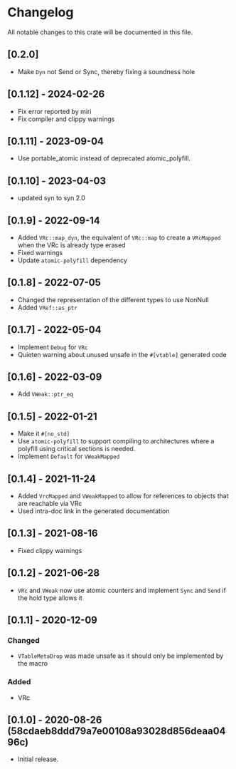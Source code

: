 <!-- Copyright © SixtyFPS GmbH <info@slint.dev> ; SPDX-License-Identifier: MIT OR Apache-2.0 -->

# Changelog
All notable changes to this crate will be documented in this file.

## [0.2.0]

 - Make `Dyn` not Send or Sync, thereby fixing a soundness hole

## [0.1.12] - 2024-02-26

 - Fix error reported by miri
 - Fix compiler and clippy warnings

## [0.1.11] - 2023-09-04

 - Use portable_atomic instead of deprecated atomic_polyfill.

## [0.1.10] - 2023-04-03

 - updated syn to syn 2.0

## [0.1.9] - 2022-09-14

 - Added `VRc::map_dyn`, the equivalent of `VRc::map` to create a `VRcMapped`
   when the VRc is already type erased
 - Fixed warnings
 - Update `atomic-polyfill` dependency

## [0.1.8] - 2022-07-05

 - Changed the representation of the different types to use NonNull
 - Added `VRef::as_ptr`

## [0.1.7] - 2022-05-04

 - Implement `Debug` for `VRc`
 - Quieten warning about unused unsafe in the `#[vtable]` generated code

## [0.1.6] - 2022-03-09

 - Add `VWeak::ptr_eq`

## [0.1.5] - 2022-01-21

 - Make it `#[no_std]`
 - Use `atomic-polyfill` to support compiling to architectures where a polyfill
   using critical sections is needed.
 - Implement `Default` for `VWeakMapped`

## [0.1.4] - 2021-11-24

 - Added `VrcMapped` and `VWeakMapped` to allow for references to objects that are reachable via VRc
 - Used intra-doc link in the generated documentation

## [0.1.3] - 2021-08-16

 - Fixed clippy warnings

## [0.1.2] - 2021-06-28

 - `VRc` and `VWeak` now use atomic counters and implement `Sync` and `Send` if the hold type allows it

## [0.1.1] - 2020-12-09

### Changed
 - `VTableMetaDrop` was made unsafe as it should only be implemented by the macro

### Added
 - VRc

## [0.1.0] - 2020-08-26 (58cdaeb8ddd79a7e00108a93028d856deaa0496c)
 - Initial release.
